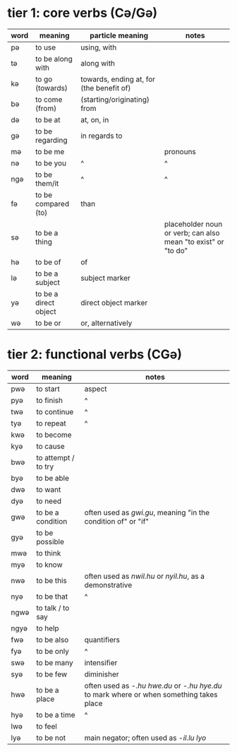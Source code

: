 # tier 1: core verbs (Cə/Gə)

| word | meaning               | particle meaning                         | notes                                                         |
| ---- | --------------------- | ---------------------------------------- | ------------------------------------------------------------- |
| pə   | to use                | using, with                              |                                                               |
| tə   | to be along with      | along with                               |                                                               |
| kə   | to go (towards)       | towards, ending at, for (the benefit of) |                                                               |
| bə   | to come (from)        | (starting/originating) from              |                                                               |
| də   | to be at              | at, on, in                               |                                                               |
| gə   | to be regarding       | in regards to                            |                                                               |
| mə   | to be me              |                                          | pronouns                                                      |
| nə   | to be you             | ^                                        | ^                                                             |
| ngə  | to be them/it         | ^                                        | ^                                                             |
| fə   | to be compared (to)   | than                                     |                                                               |
| sə   | to be a thing         |                                          | placeholder noun or verb; can also mean "to exist" or "to do" |
| hə   | to be of              | of                                       |                                                               |
| lə   | to be a subject       | subject marker                           |                                                               |
| yə   | to be a direct object | direct object marker                     |                                                               |
| wə   | to be or              | or, alternatively                        |                                                               |

# tier 2: functional verbs (CGə)

| word | meaning             | notes                                                                                    |
| ---- | ------------------- | ---------------------------------------------------------------------------------------- |
| pwə  | to start            | aspect                                                                                   |
| pyə  | to finish           | ^                                                                                        |
| twə  | to continue         | ^                                                                                        |
| tyə  | to repeat           | ^                                                                                        |
| kwə  | to become           |                                                                                          |
| kyə  | to cause            |                                                                                          |
| bwə  | to attempt / to try |                                                                                          |
| byə  | to be able          |                                                                                          |
| dwə  | to want             |                                                                                          |
| dyə  | to need             |                                                                                          |
| gwə  | to be a condition   | often used as *gwi.gu*, meaning "in the condition of" or "if"                            |
| gyə  | to be possible      |                                                                                          |
| mwə  | to think            |                                                                                          |
| myə  | to know             |                                                                                          |
| nwə  | to be this          | often used as *nwil.hu* or *nyil.hu*, as a demonstrative                                 |
| nyə  | to be that          | ^                                                                                        |
| ngwə | to talk / to say    |                                                                                          |
| ngyə | to help             |                                                                                          |
| fwə  | to be also          | quantifiers                                                                              |
| fyə  | to be only          | ^                                                                                        |
| swə  | to be many          | intensifier                                                                              |
| syə  | to be few           | diminisher                                                                               |
| hwə  | to be a place       | often used as *-.hu hwe.du* or *-.hu hye.du* to mark where or when something takes place |
| hyə  | to be a time        | ^                                                                                        |
| lwə  | to feel             |                                                                                          |
| lyə  | to be not           | main negator; often used as *-il.lu lyo*                                                 |
